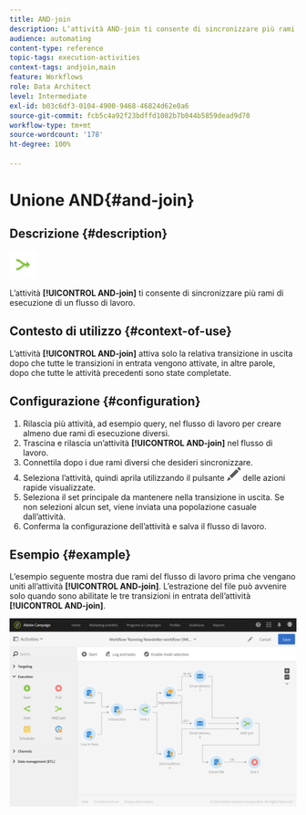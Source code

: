 ```yaml
---
title: AND-join
description: L’attività AND-join ti consente di sincronizzare più rami di esecuzione di un flusso di lavoro.
audience: automating
content-type: reference
topic-tags: execution-activities
context-tags: andjoin,main
feature: Workflows
role: Data Architect
level: Intermediate
exl-id: b03c6df3-0104-4900-9468-46824d62e0a6
source-git-commit: fcb5c4a92f23bdffd1082b7b044b5859dead9d70
workflow-type: tm+mt
source-wordcount: '178'
ht-degree: 100%

---
```


# Unione AND{#and-join}

## Descrizione {#description}

![](assets/and_join.png)

L’attività **[!UICONTROL AND-join]** ti consente di sincronizzare più rami di esecuzione di un flusso di lavoro.

## Contesto di utilizzo {#context-of-use}

L’attività **[!UICONTROL AND-join]** attiva solo la relativa transizione in uscita dopo che tutte le transizioni in entrata vengono attivate, in altre parole, dopo che tutte le attività precedenti sono state completate.

## Configurazione {#configuration}

1. Rilascia più attività, ad esempio query, nel flusso di lavoro per creare almeno due rami di esecuzione diversi.
1. Trascina e rilascia un’attività **[!UICONTROL AND-join]** nel flusso di lavoro.
1. Connettila dopo i due rami diversi che desideri sincronizzare.
1. Seleziona l’attività, quindi aprila utilizzando il pulsante ![](assets/edit_darkgrey-24px.png) delle azioni rapide visualizzate.
1. Seleziona il set principale da mantenere nella transizione in uscita. Se non selezioni alcun set, viene inviata una popolazione casuale dall’attività.
1. Conferma la configurazione dell’attività e salva il flusso di lavoro.

## Esempio {#example}

L’esempio seguente mostra due rami del flusso di lavoro prima che vengano uniti all’attività **[!UICONTROL AND-join]**. L’estrazione del file può avvenire solo quando sono abilitate le tre transizioni in entrata dell’attività **[!UICONTROL AND-join]**.

![](assets/wkf_and-join_example.png)
